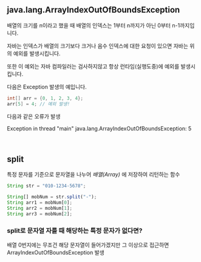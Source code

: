 
## java.lang.ArrayIndexOutOfBoundsException

배열의 크기를 n이라고 했을 때 배열의 인덱스는 1부터 n까지가 아닌 0부터 n-1까지입니다. 

자바는 인덱스가 배열의 크기보다 크거나 음수 인덱스에 대한 요청이 있으면 자바는 위의 예외를 발생시킵니다.

또한 이 예외는 자바 컴파일러는 검사하지않고 항상 런타임(실행도중)에 예외를 발생시킵니다.

다음은 Exception 발생의 예입니다.

```java
int[] arr = {0, 1, 2, 3, 4};
arr[5] = 4; // 예외 발생!
```

다음과 같은 오류가 발생


Exception in thread "main" java.lang.ArrayIndexOutOfBoundsException: 5 

<br>

## split
특정 문자를 기준으로 문자열을 나누어 *배열(Array)* 에 저장하여 리턴하는 함수

``` javascript
String str = "010-1234-5678"; 

String[] mobNum = str.split("-"); 
String arr1 = mobNum[0]; 
String arr2 = mobNum[1]; 
String arr3 = mobNum[2];
```

### split로 문자열 자를 때 해당하는 특정 문자가 없다면?
배열 0번지에는 무조건 해당 문자열이 들어가겠지만 그 이상으로 접근하면 ArrayIndexOutOfBoundsException 발생

